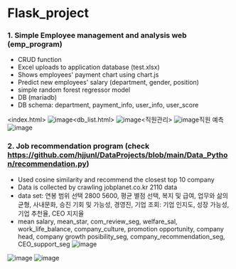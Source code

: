 # Flask_project

### 1. Simple Employee management and analysis web (emp_program)
- CRUD function
- Excel uploads to application database (test.xlsx)
- Shows employees' payment chart using chart.js
- Predict new employees' salary (department, gender, position)
- simple random forest regressor model
- DB (mariadb)
- DB schema: department, payment_info, user_info, user_score

<index.html>
![image](https://user-images.githubusercontent.com/50603209/137441756-753b118c-d583-468b-88bd-a3d471802648.png)<db_list.html>
![image](https://user-images.githubusercontent.com/50603209/137441788-0bdf1c1f-872c-4ebd-b435-8d7dd6076705.png)<직원관리>
![image](https://user-images.githubusercontent.com/50603209/137441867-de9f75c4-d529-47fd-9386-5383b100e524.png)직원 예측
![image](https://user-images.githubusercontent.com/50603209/137441825-b6ee45be-c097-4bfb-a5bc-fac7fdd615c2.png)

### 2. Job recommendation program (check https://github.com/hjjunl/DataProjects/blob/main/Data_Python/recommendation.py)
- Used cosine similarity and recommend the closest top 10 company
- Data is collected by crawling jobplanet.co.kr 2110 data
- data set: 연봉 범위 선택 2800 5600, 평균 별점 선택, 복지 및 급여, 업무와 삶의 균형, 사내문화, 승진 기회 및 가능성, 경영진, 기업 조회: 기업 인지도, 성장 가능성, 기업 추천율, CEO 지지율
- mean salary, mean_star, com_review_seg, welfare_sal, work_life_balance, company_culture, promotion opportunity, company head, company growth posibility_seg, company_recommendation_seg, CEO_support_seg
![image](https://user-images.githubusercontent.com/50603209/138800184-1635eb66-07af-4999-b6dd-827db6762e97.png)

![image](https://user-images.githubusercontent.com/50603209/138800242-acce6554-4aad-4f06-8e05-98c5ee57a332.png)
![image](https://user-images.githubusercontent.com/50603209/138800273-0d47acdf-b09c-46dc-a3a3-2739b6270d41.png)
